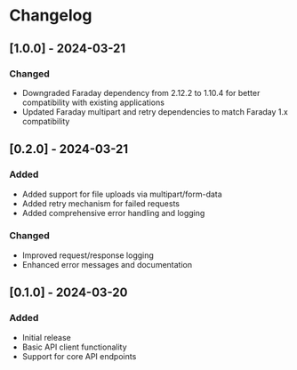 # Changelog

## [1.0.0] - 2024-03-21

### Changed
- Downgraded Faraday dependency from 2.12.2 to 1.10.4 for better compatibility with existing applications
- Updated Faraday multipart and retry dependencies to match Faraday 1.x compatibility

## [0.2.0] - 2024-03-21

### Added
- Added support for file uploads via multipart/form-data
- Added retry mechanism for failed requests
- Added comprehensive error handling and logging

### Changed
- Improved request/response logging
- Enhanced error messages and documentation

## [0.1.0] - 2024-03-20

### Added
- Initial release
- Basic API client functionality
- Support for core API endpoints 